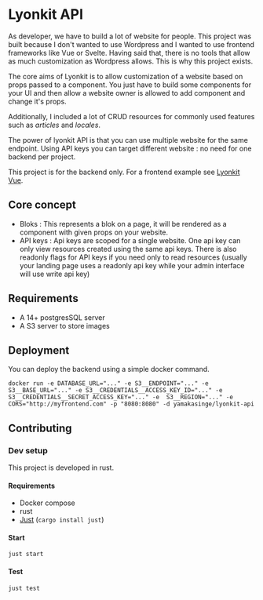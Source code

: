 # Lyonkit API

As developer, we have to build a lot of website for people. This project was built because I don't wanted to use Wordpress and I wanted to use frontend frameworks like Vue or Svelte.
Having said that, there is no tools that allow as much customization as Wordpress allows. This is why this project exists.

The core aims of Lyonkit is to allow customization of a website based on props passed to a component.
You just have to build some components for your UI and then allow a website owner is allowed to add component and change it's props.

Additionally, I included a lot of CRUD resources for commonly used features such as _articles_ and _locales_.

The power of lyonkit API is that you can use multiple website for the same endpoint.
Using API keys you can target different website : no need for one backend per project.

This project is for the backend only. For a frontend example see [Lyonkit Vue](https://github.com/leo91000/lyonkit).

## Core concept

- Bloks : This represents a blok on a page, it will be rendered as a component with given props on your website.
- API keys : Api keys are scoped for a single website. One api key can only view resources created using the same api keys. There is also readonly flags for API keys if you need only to read resources (usually your landing page uses a readonly api key while your admin interface will use write api key)

## Requirements

- A 14+ postgresSQL server
- A S3 server to store images

## Deployment

You can deploy the backend using a simple docker command.

```shell
docker run -e DATABASE_URL="..." -e S3__ENDPOINT="..." -e S3__BASE_URL="..." -e S3__CREDENTIALS__ACCESS_KEY_ID="..." -e S3__CREDENTIALS__SECRET_ACCESS_KEY="..." -e  S3__REGION="..." -e CORS="http://myfrontend.com" -p "8080:8080" -d yamakasinge/lyonkit-api
```

## Contributing

### Dev setup

This project is developed in rust. 

#### Requirements

- Docker compose
- rust
- [Just](https://github.com/casey/just) (`cargo install just`)

#### Start

```shell
just start
```

#### Test

```shell
just test
```


